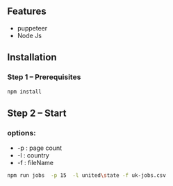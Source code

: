## Features

- puppeteer
- Node Js

## Installation

### Step 1 – Prerequisites

```bash
npm install
```

## Step 2 – Start

### options:

- -p : page count
- -l : country
- -f : fileName

```bash
npm run jobs  -p 15  -l united\state -f uk-jobs.csv
```
